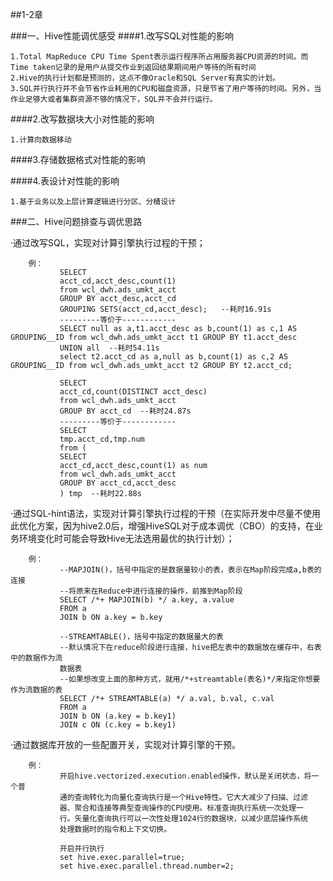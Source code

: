 ##1-2章

###一、Hive性能调优感受
####1.改写SQL对性能的影响

    1.Total MapReduce CPU Time Spent表示运行程序所占用服务器CPU资源的时间。而Time taken记录的是用户从提交作业到返回结果期间用户等待的所有时间  
    2.Hive的执行计划都是预测的，这点不像Oracle和SQL Server有真实的计划。
    3.SQL并行执行并不会节省作业耗用的CPU和磁盘资源，只是节省了用户等待的时间。另外，当作业足够大或者集群资源不够的情况下，SQL并不会并行运行。

####2.改写数据块大小对性能的影响

    1.计算向数据移动
    
####3.存储数据格式对性能的影响

####4.表设计对性能的影响

    1.基于业务以及上层计算逻辑进行分区、分桶设计
    
###二、Hive问题排查与调优思路
    
   ·通过改写SQL，实现对计算引擎执行过程的干预；
   
        例：
               SELECT
               acct_cd,acct_desc,count(1)
               from wcl_dwh.ads_umkt_acct 
               GROUP BY acct_desc,acct_cd
               GROUPING SETS(acct_cd,acct_desc);   --耗时16.91s
               ---------等价于------------
               SELECT null as a,t1.acct_desc as b,count(1) as c,1 AS GROUPING__ID from wcl_dwh.ads_umkt_acct t1 GROUP BY t1.acct_desc
               UNION all  --耗时54.11s
               select t2.acct_cd as a,null as b,count(1) as c,2 AS GROUPING__ID from wcl_dwh.ads_umkt_acct t2 GROUP BY t2.acct_cd;
               
               SELECT
               acct_cd,count(DISTINCT acct_desc)
               from wcl_dwh.ads_umkt_acct 
               GROUP BY acct_cd  --耗时24.87s
               ---------等价于------------
               SELECT
               tmp.acct_cd,tmp.num
               from (
               SELECT
               acct_cd,acct_desc,count(1) as num
               from wcl_dwh.ads_umkt_acct
               GROUP BY acct_cd,acct_desc
               ) tmp  --耗时22.88s
        
   ·通过SQL-hint语法，实现对计算引擎执行过程的干预（在实际开发中尽量不使用此优化方案，因为hive2.0后，增强HiveSQL对于成本调优（CBO）的支持，在业务环境变化时可能会导致Hive无法选用最优的执行计划）；
   
        例：
               --MAPJOIN()，括号中指定的是数据量较小的表，表示在Map阶段完成a,b表的连接
               --将原来在Reduce中进行连接的操作，前推到Map阶段
               SELECT /*+ MAPJOIN(b) */ a.key, a.value
               FROM a
               JOIN b ON a.key = b.key
               
               --STREAMTABLE()，括号中指定的数据量大的表
               --默认情况下在reduce阶段进行连接，hive把左表中的数据放在缓存中，右表中的数据作为流
               数据表
               --如果想改变上面的那种方式，就用/*+streamtable(表名)*/来指定你想要作为流数据的表
               SELECT /*+ STREAMTABLE(a) */ a.val, b.val, c.val
               FROM a
               JOIN b ON (a.key = b.key1)
               JOIN c ON (c.key = b.key1)
               
               
    
   ·通过数据库开放的一些配置开关，实现对计算引擎的干预。
   
        例：
               开启hive.vectorized.execution.enabled操作，默认是关闭状态，将一个普
               通的查询转化为向量化查询执行是一个Hive特性。它大大减少了扫描、过滤
               器、聚合和连接等典型查询操作的CPU使用。标准查询执行系统一次处理一
               行。矢量化查询执行可以一次性处理1024行的数据块，以减少底层操作系统
               处理数据时的指令和上下文切换。
               
               开启并行执行
               set hive.exec.parallel=true;
               set hive.exec.parallel.thread.number=2;
    